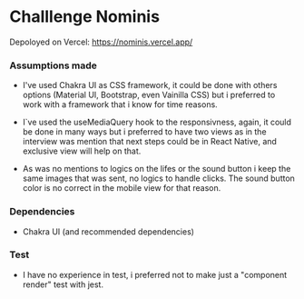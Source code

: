 # Challlenge Nominis

Depoloyed on Vercel: https://nominis.vercel.app/

### Assumptions made

- I've used Chakra UI as CSS framework, it could be done with others options (Material UI, Bootstrap, even Vainilla CSS) but i preferred to work with a framework that i know for time reasons.

- I`ve used the useMediaQuery hook to the responsivness, again, it could be done in many ways but i preferred to have two views as in the interview was mention that next steps could be in React Native, and exclusive view will help on that.

- As was no mentions to logics on the lifes or the sound button i keep the same images that was sent, no logics to handle clicks. The sound button color is no correct in the mobile view for that reason.

### Dependencies

- Chakra UI (and recommended dependencies)

### Test

- I have no experience in test, i preferred not to make just a "component render" test with jest.
